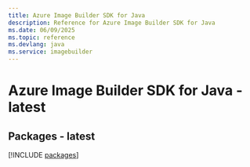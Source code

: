 ```yaml
---
title: Azure Image Builder SDK for Java
description: Reference for Azure Image Builder SDK for Java
ms.date: 06/09/2025
ms.topic: reference
ms.devlang: java
ms.service: imagebuilder
---
```

# Azure Image Builder SDK for Java - latest
## Packages - latest
[!INCLUDE [packages](image-builder-index.md)]